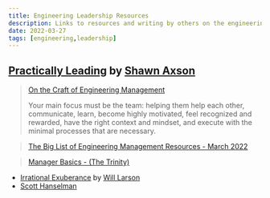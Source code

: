 ```yaml
---
title: Engineering Leadership Resources
description: Links to resources and writing by others on the engineering leadership journey
date: 2022-03-27
tags: [engineering,leadership]
---
```


## [Practically Leading](https://practicallyleading.dev/) by [Shawn Axson](https://shawnaxsom.bio.link/)
  > [On the Craft of Engineering Management](https://practicallyleading.dev/on-the-craft-of-engineering-management)
  >
  > Your main focus must be the team: helping them help each other, communicate, learn, become highly motivated, feel recognized and rewarded, have the right context and mindset, and execute with the minimal processes that are necessary.

  > [The Big List of Engineering Management Resources - March 2022](https://practicallyleading.dev/the-big-list-of-engineering-management-resources-march-2022)

  > [Manager Basics - (The Trinity)](https://www.manager-tools.com/map-universe/manager-basics-trinity "Manager Tools Podcast - The Trinity")
- [Irrational Exuberance](https://lethain.com/) by [Will Larson](https://lethain.com/about/)
- [Scott Hanselman](https://www.hanselman.com/)
